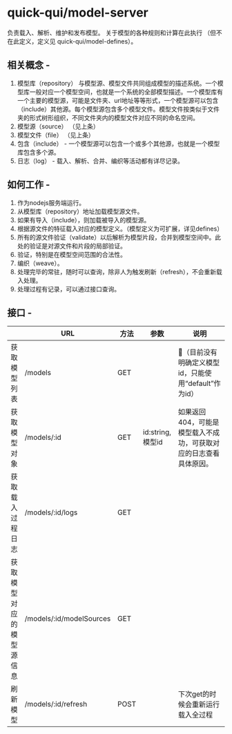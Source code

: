 # quick-qui/model-server

负责载入、解析、维护和发布模型。
关于模型的各种规则和计算在此执行
（但不在此定义，定义见 quick-qui/model-defines）。


## 相关概念 -

1. 模型库（repository） 与模型源、模型文件共同组成模型的描述系统。一个模型库一般对应一个模型空间，也就是一个系统的全部模型描述。一个模型库有一个主要的模型源，可能是文件夹、url地址等等形式，一个模型源可以包含（include）其他源。每个模型源包含多个模型文件。模型文件按类似于文件夹的形式树形组织，不同文件夹内的模型文件对应不同的命名空间。
1. 模型源（source） （见上条）
1. 模型文件（file） （见上条）
1. 包含（include） - 一个模型源可以包含一个或多个其他源，也就是一个模型库包含多个源。
1. 日志（log） - 载入、解析、合并、编织等活动都有详尽记录。


## 如何工作 -

1. 作为nodejs服务端运行。
1. 从模型库（repository）地址加载模型源文件。
1. 如果有导入（include），则加载被导入的模型源。
1. 根据源文件的特征载入对应的模型定义。（模型定义为可扩展，详见defines）
1. 所有的源文件验证（validate）以后解析为模型片段，合并到模型空间中。此处的验证是对源文件和片段的局部验证。
1. 验证，特别是在模型空间范围的合法性。
1. 编织（weave）。
1. 处理完毕的常驻，随时可以查询，除非人为触发刷新（refresh），不会重新载入处理。
1. 处理过程有记录，可以通过接口查询。
## 接口 - 

| | URL  | 方法  |  参数 |  说明 | 
|---|---|---|---|---|
|获取模型列表|/models|GET||🏃（目前没有明确定义模型id，只能使用“default”作为id）|
| 获取模型对象  | /models/:id  | GET  | id:string, 模型id  | 如果返回404，可能是模型载入不成功，可获取对应的日志查看具体原因。  |
| 获取载入过程日志 | /models/:id/logs  | GET  |   |   |
|  获取模型对应的模型源信息 |  /models/:id/modelSources |   GET|   |   |
|  刷新模型 | /models/:id/refresh  | POST  |   | 下次get的时候会重新运行载入全过程  |



